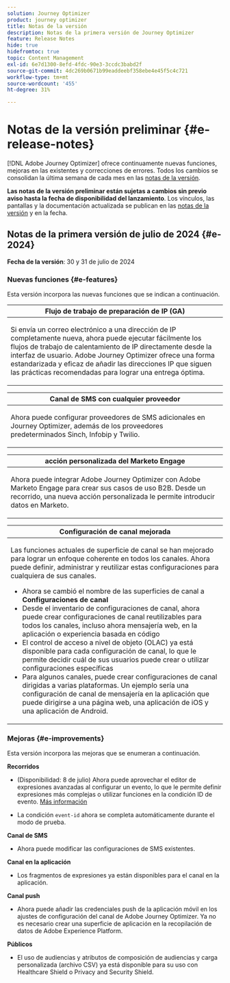 ```yaml
---
solution: Journey Optimizer
product: journey optimizer
title: Notas de la versión
description: Notas de la primera versión de Journey Optimizer
feature: Release Notes
hide: true
hidefromtoc: true
topic: Content Management
exl-id: 6e7d1300-8efd-4fdc-90e3-3ccdc3babd2f
source-git-commit: 4dc269b0671b99eaddeebf358ebe4e45f5c4c721
workflow-type: tm+mt
source-wordcount: '455'
ht-degree: 31%

---
```


# Notas de la versión preliminar {#e-release-notes}

[!DNL Adobe Journey Optimizer] ofrece continuamente nuevas funciones, mejoras en las existentes y correcciones de errores. Todos los cambios se consolidan la última semana de cada mes en las [notas de la versión](release-notes.md).

**Las notas de la versión preliminar están sujetas a cambios sin previo aviso hasta la fecha de disponibilidad del lanzamiento**. Los vínculos, las pantallas y la documentación actualizada se publican en las [notas de la versión](release-notes.md) y en la fecha.

## Notas de la primera versión de julio de 2024 {#e-2024}

**Fecha de la versión**: 30 y 31 de julio de 2024

### Nuevas funciones {#e-features}

Esta versión incorpora las nuevas funciones que se indican a continuación.

<table>
<thead>
<tr>
<th><strong>Flujo de trabajo de preparación de IP (GA)</strong><br/></th>
</tr>
</thead>
<tbody>
<tr>
<td>
<p>Si envía un correo electrónico a una dirección de IP completamente nueva, ahora puede ejecutar fácilmente los flujos de trabajo de calentamiento de IP directamente desde la interfaz de usuario. Adobe Journey Optimizer ofrece una forma estandarizada y eficaz de añadir las direcciones IP que siguen las prácticas recomendadas para lograr una entrega óptima.</p>
<!--p>For more information, refer to the <a href="../configuration/ip-warmup-gs.md">detailed documentation</a>.</p-->
</td>
</tr>
</tbody>
</table>


<table>
<thead>
<tr>
<th><strong>Canal de SMS con cualquier proveedor</strong><br/></th>
</tr>
</thead>
<tbody>
<tr>
<td>
<p>Ahora puede configurar proveedores de SMS adicionales en Journey Optimizer, además de los proveedores predeterminados Sinch, Infobip y Twilio.</p>
<!--p>For more information, refer to the <a href="../configuration/ip-warmup-gs.md">detailed documentation</a>.</p-->
</td>
</tr>
</tbody>
</table>



<table>
<thead>
<tr>
<th><strong>acción personalizada del Marketo Engage</strong><br/></th>
</tr>
</thead>
<tbody>
<tr>
<td>
<p>Ahora puede integrar Adobe Journey Optimizer con Adobe Marketo Engage para crear sus casos de uso B2B. Desde un recorrido, una nueva acción personalizada le permite introducir datos en Marketo.</p>
<!--p>For more information, refer to the <a href="../configuration/ip-warmup-gs.md">detailed documentation</a>.</p-->
</td>
</tr>
</tbody>
</table>


<table>
<thead>
<tr>
<th><strong>Configuración de canal mejorada</strong><br/></th>
</tr>
</thead>
<tbody>
<tr>
<td>
<p>Las funciones actuales de superficie de canal se han mejorado para lograr un enfoque coherente en todos los canales. Ahora puede definir, administrar y reutilizar estas configuraciones para cualquiera de sus canales.</p>
<p><ul>
<li>Ahora se cambió el nombre de las superficies de canal a <strong>Configuraciones de canal</strong></li>
<li>Desde el inventario de configuraciones de canal, ahora puede crear configuraciones de canal reutilizables para todos los canales, incluso ahora mensajería web, en la aplicación o experiencia basada en código</li>
<li>El control de acceso a nivel de objeto (OLAC) ya está disponible para cada configuración de canal, lo que le permite decidir cuál de sus usuarios puede crear o utilizar configuraciones específicas</li>
<li>Para algunos canales, puede crear configuraciones de canal dirigidas a varias plataformas. Un ejemplo sería una configuración de canal de mensajería en la aplicación que puede dirigirse a una página web, una aplicación de iOS y una aplicación de Android.</li>
</ul></p>
<!--p>For more information, refer to the <a href="../configuration/ip-warmup-gs.md">detailed documentation</a>.</p-->
</td>
</tr>
</tbody>
</table>


<!--table>
<thead>
<tr>
<th><strong>Extended personalization data - Beta</strong><br/></th>
</tr>
</thead>
<tbody>
<tr>
<td>
<p>You can now lookup and fetch data values within Adobe Experience Platform datasets, and use these values to build conditions in Adobe Journey Optimizer. You can leverage data from a lookup dataset when a relationship has been defined using an attribute inside of an array of objects. You can specify non-profile enabled datasets for lookup. Once enabled, you can use a profile attribute as a join key to the specified dataset to retrive further data for personalization.</p>
<p>This capability is currently available as a public beta.</p>
</td>
</tr>
</tbody>
</table-->

### Mejoras {#e-improvements}

Esta versión incorpora las mejoras que se enumeran a continuación.

**Recorridos**

* (Disponibilidad: 8 de julio) Ahora puede aprovechar el editor de expresiones avanzadas al configurar un evento, lo que le permite definir expresiones más complejas o utilizar funciones en la condición ID de evento. [Más información](../event/about-creating.md#adv-exp-editor)

* La condición `event-id` ahora se completa automáticamente durante el modo de prueba.

**Canal de SMS**

* Ahora puede modificar las configuraciones de SMS existentes.

**Canal en la aplicación**

* Los fragmentos de expresiones ya están disponibles para el canal en la aplicación.

**Canal push**

* Ahora puede añadir las credenciales push de la aplicación móvil en los ajustes de configuración del canal de Adobe Journey Optimizer. Ya no es necesario crear una superficie de aplicación en la recopilación de datos de Adobe Experience Platform.

**Públicos**

* El uso de audiencias y atributos de composición de audiencias y carga personalizada (archivo CSV) ya está disponible para su uso con Healthcare Shield o Privacy and Security Shield.
